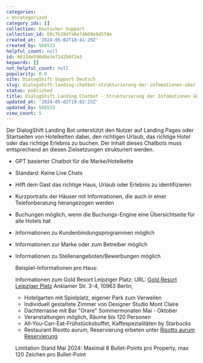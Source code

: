 ```yaml
---
categories:
- Uncategorized
category_ids: []
collection: Deutscher Support
collection_id: 60c7b284fa6e7d669e9d5f8e
created_at: '2024-05-02T18:41:29Z'
created_by: 560533
helpful_count: null
id: 6633de590d8e3e7142b0f2e3
keywords: []
not_helpful_count: null
popularity: 0.0
site: DialogShift Support Deutsch
slug: dialogshift-landing-chatbot-strukturierung-der-infomationen-uber-die-hotels
status: published
title: DialogShift Landing Chatbot - Strukturierung der Infomationen über die Hotels
updated_at: '2024-05-02T19:02:25Z'
updated_by: 560533
view_count: 5
---
```


Der DialogShift Landing Bot unterstützt den Nutzer auf Landing Pages oder Startseiten von Hotelketten dabei, den richtigen Urlaub, das richtige Hotel oder das richtige Erlebnis zu buchen. Der Inhalt dieses Chatbots muss entsprechend an diesen Zielsetzungen strukturiert werden.

  


  * GPT basierter Chatbot für die Marke/Hotelkette
  * Standard: Keine Live Chats
  * Hilft dem Gast das richtige Haus, Urlaub oder Erlebnis zu identifizieren
  * Kurzportraits der Häuser mit Informationen, die auch in einer Telefonberatung herangezogen werden
  * Buchungen möglich, wenn die Buchungs-Engine eine Übersichtseite für alle Hotels hat
  * Informationen zu Kundenbindungsprogrammen möglich
  * Informationen zur Marke oder zum Betreiber möglich
  * Informationen zu Stellenangeboten/Bewerbungen möglich

  

    
    
    Beispiel-Informationen pro Haus:
    
    Informationen zum Gold Resort Leipziger Platz:
    URL: [Gold Resort Leipziger Platz](https://www.goldresort.com/leipziger-platz)
    Anklamer Str. 3-4, 10963 Berlin,
    
    
      * Hotelgarten mit Spielplatz, eigener Park zum Verweilen
      * Individuell gestaltete Zimmer von Designer Studio Mont Claire
      * Dachterrasse mit Bar "Orare" Sommermonaten Mai - Oktober
      * Veranstaltungen möglich, Räume bis 120 Personen
      * All-You-Can-Eat-Frühstücksbuffet, Kaffespezialitäten by Starbucks
      * Restaurant Risotto aurum, Reservierung erbeten unter [Risotto  aurum Reservierung](https://www.bookatable.com/736763)
    
    
    Limitation Stand Mai 2024:
    Maximal 8 Bullet-Points pro Property, max 120 Zeichen pro Bullet-Point